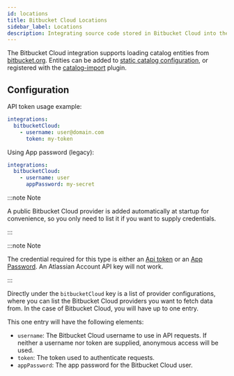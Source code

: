 ```yaml
---
id: locations
title: Bitbucket Cloud Locations
sidebar_label: Locations
description: Integrating source code stored in Bitbucket Cloud into the Backstage catalog
---
```


The Bitbucket Cloud integration supports loading catalog entities from [bitbucket.org](https://bitbucket.org).
Entities can be added to
[static catalog configuration](../../features/software-catalog/configuration.md),
or registered with the
[catalog-import](https://github.com/backstage/backstage/tree/master/plugins/catalog-import)
plugin.

## Configuration

API token usage example:

```yaml
integrations:
  bitbucketCloud:
    - username: user@domain.com
      token: my-token
```

Using App password (legacy):

```yaml
integrations:
  bitbucketCloud:
    - username: user
      appPassword: my-secret
```

:::note Note

A public Bitbucket Cloud provider is added automatically at startup for
convenience, so you only need to list it if you want to supply credentials.

:::

:::note Note

The credential required for this type is either an [Api token](https://support.atlassian.com/bitbucket-cloud/docs/using-api-tokens/) or an [App Password](https://support.atlassian.com/bitbucket-cloud/docs/app-passwords/). An Atlassian Account API key will not work.

:::

Directly under the `bitbucketCloud` key is a list of provider configurations, where
you can list the Bitbucket Cloud providers you want to fetch data from.
In the case of Bitbucket Cloud, you will have up to one entry.

This one entry will have the following elements:

- `username`: The Bitbucket Cloud username to use in API requests. If
  neither a username nor token are supplied, anonymous access will be used.
- `token`: The token used to authenticate requests.
- `appPassword`: The app password for the Bitbucket Cloud user.
